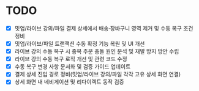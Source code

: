 # TODO
- [x] 밋업/라이브 강의/파일 결제 상세에서 배송·장바구니 영역 제거 및 수동 복구 조건 정비
- [x] 밋업/라이브/파일 트랜잭션 수동 확정 기능 복원 및 UI 개선
- [x] 라이브 강의 수동 복구 시 중복 주문 충돌 원인 분석 및 재발 방지 방안 수립
- [x] 라이브 강의 수동 복구 로직 개선 및 관련 코드 수정
- [x] 수동 복구 변경 사항 문서화 및 검증 가이드 업데이트
- [x] 결제 상세 진입 경로 정비(밋업/라이브 강의/파일 각각 고유 상세 화면 연결)
- [x] 상세 화면 내 네비게이션 및 리다이렉트 동작 검증
